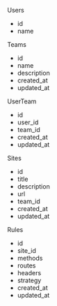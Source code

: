 

Users
- id
- name

Teams
- id
- name
- description
- created_at
- updated_at

UserTeam
- id
- user_id
- team_id
- created_at
- updated_at

Sites
- id
- title
- description
- url
- team_id
- created_at
- updated_at


Rules
- id
- site_id
- methods
- routes
- headers
- strategy
- created_at
- updated_at
